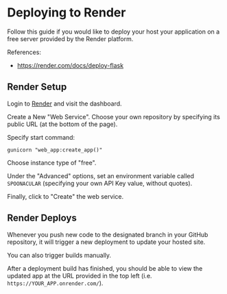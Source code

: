 
# Deploying to Render

Follow this guide if you would like to deploy your host your application on a free server provided by the Render platform.

References:
  + https://render.com/docs/deploy-flask

## Render Setup

Login to [Render](https://dashboard.render.com) and visit the dashboard.

Create a New "Web Service". Choose your own repository by specifying its public URL (at the bottom of the page).

Specify start command:

```
gunicorn "web_app:create_app()"
```

Choose instance type of "free".

Under the "Advanced" options, set an environment variable called `SPOONACULAR` (specifying your own API Key value, without quotes).

Finally, click to "Create" the web service.

## Render Deploys

Whenever you push new code to the designated branch in your GitHub repository, it will trigger a new deployment to update your hosted site.

You can also trigger builds manually.

After a deployment build has finished, you should be able to view the updated app at the URL provided in the top left (i.e. `https://YOUR_APP.onrender.com/`).
